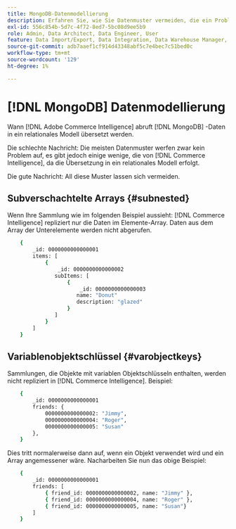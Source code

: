 ```yaml
---
title: MongoDB-Datenmodellierung
description: Erfahren Sie, wie Sie Datenmuster vermeiden, die ein Problem darstellen.
exl-id: 556c854b-5d7c-4f72-8ed7-5bc08d9ee5b9
role: Admin, Data Architect, Data Engineer, User
feature: Data Import/Export, Data Integration, Data Warehouse Manager, Commerce Tables
source-git-commit: adb7aaef1cf914d43348abf5c7e4bec7c51bed0c
workflow-type: tm+mt
source-wordcount: '129'
ht-degree: 1%

---
```


# [!DNL MongoDB] Datenmodellierung

Wann [!DNL Adobe Commerce Intelligence] abruft [!DNL MongoDB] -Daten in ein relationales Modell übersetzt werden.

Die schlechte Nachricht: Die meisten Datenmuster werfen zwar kein Problem auf, es gibt jedoch einige wenige, die von [!DNL Commerce Intelligence], da die Übersetzung in ein relationales Modell erfolgt.

Die gute Nachricht: All diese Muster lassen sich vermeiden.

## Subverschachtelte Arrays {#subnested}

Wenn Ihre Sammlung wie im folgenden Beispiel aussieht: [!DNL Commerce Intelligence] repliziert nur die Daten im Elemente-Array. Daten aus dem Array der Unterelemente werden nicht abgerufen.

```bash
    {
        _id: 0000000000000001
        items: [
            {
                _id: 0000000000000002
               subItems: [
                   {
                       _id: 0000000000000003
                      name: "Donut"
                      description: "glazed"
                   }
               ]
            }
        ]
    }
```

## Variablenobjektschlüssel {#varobjectkeys}

Sammlungen, die Objekte mit variablen Objektschlüsseln enthalten, werden nicht repliziert in [!DNL Commerce Intelligence]. Beispiel:

```bash
    {
        _id: 0000000000000001
        friends: {
            0000000000000002: "Jimmy",
            0000000000000004: "Roger",
            0000000000000005: "Susan"
        },
    }
```

Dies tritt normalerweise dann auf, wenn ein Objekt verwendet wird und ein Array angemessener wäre. Nacharbeiten Sie nun das obige Beispiel:

```bash
    {
        _id: 0000000000000001
        friends: [
            { friend_id: 0000000000000002, name: "Jimmy" },
            { friend_id: 0000000000000004, name: "Roger" },
            { friend_id: 0000000000000005, name: "Susan"}
        ]
    }
```
